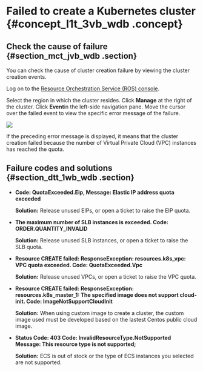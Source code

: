 # Failed to create a Kubernetes cluster {#concept_l1t_3vb_wdb .concept}

## Check the cause of failure {#section_mct_jvb_wdb .section}

You can check the cause of cluster creation failure by viewing the cluster creation events.

Log on to the [Resource Orchestration Service \(ROS\) console](https://ros.console.aliyun.com/).

Select the region in which the cluster resides. Click **Manage** at the right of the cluster. Click **Event**in the left-side navigation pane. Move the cursor over the failed event to view the specific error message of the failure.

![](http://static-aliyun-doc.oss-cn-hangzhou.aliyuncs.com/assets/img/6953/15347574504730_en-US.png)

If the preceding error message is displayed, it means that the cluster creation failed because the number of Virtual Private Cloud \(VPC\) instances has reached the quota.

## Failure codes and solutions {#section_dtt_1wb_wdb .section}

-   **Code: QuotaExceeded.Eip, Message: Elastic IP address quota exceeded**

    **Solution:** Release unused EIPs, or open a ticket to raise the EIP quota.

-   **The maximum number of SLB instances is exceeded. Code: ORDER.QUANTITY\_INVALID**

    **Solution:** Release unused SLB instances, or open a ticket to raise the SLB quota.

-   **Resource CREATE failed: ResponseException: resources.k8s\_vpc: VPC quota exceeded. Code: QuotaExceeded.Vpc**

    **Solution:** Release unused VPCs, or open a ticket to raise the VPC quota.

-   **Resource CREATE failed: ResponseException: resources.k8s\_master\_1: The specified image does not support cloud-init. Code: ImageNotSupportCloudInit**

    **Solution:** When using custom image to create a cluster, the custom image used must be developed based on the lastest Centos public cloud image.

-   **Status Code: 403 Code: InvalidResourceType.NotSupported Message: This resource type is not supported;**

    **Solution:** ECS is out of stock or the type of ECS instances you selected are not supported.



